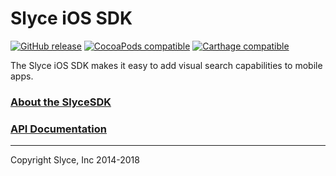 Slyce iOS SDK
==============

[![GitHub release](https://img.shields.io/github/release/Slyce-Inc/Slyce-iOS-SDK.svg?style=flat-square)](https://github.com/Slyce-Inc/Slyce-iOS-SDK/releases)
[![CocoaPods compatible](https://img.shields.io/cocoapods/v/Slyce-iOS-SDK.svg)](https://cocoapods.org/pods/Slyce-iOS-SDK)
[![Carthage compatible](https://img.shields.io/badge/Carthage-compatible-4BC51D.svg?style=flat)](https://github.com/Carthage/Carthage)

The Slyce iOS SDK makes it easy to add visual search capabilities to mobile apps.

### [About the SlyceSDK](https://docs.slyce.it)

### [API Documentation](http://htmlpreview.github.io/?https://github.com/Slyce-Inc/Slyce-iOS-SDK/blob/5.2.1/Documentation/html/index.html)

---

Copyright Slyce, Inc 2014-2018
